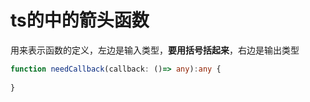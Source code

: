 # ts的中的箭头函数

用来表示函数的定义，左边是输入类型，**要用括号括起来**，右边是输出类型



```typescript
function needCallback(callback: ()=> any):any {
  
}
```

